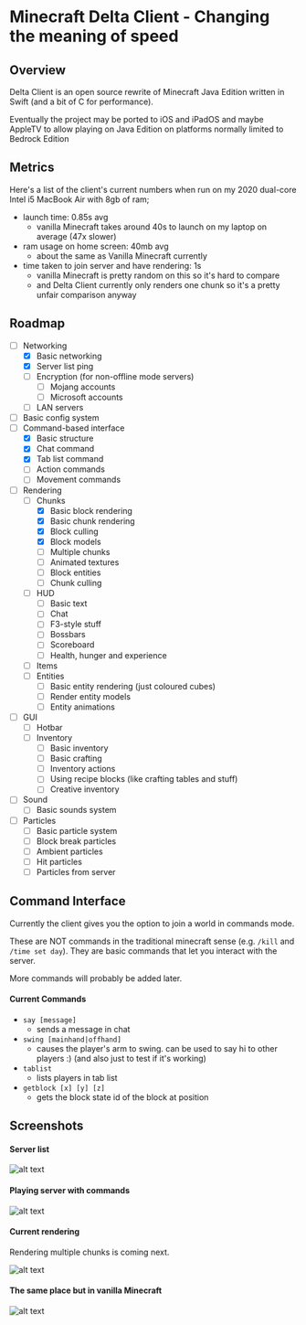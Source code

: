 # Minecraft Delta Client - Changing the meaning of speed

## Overview

Delta Client is an open source rewrite of Minecraft Java Edition written in Swift (and a bit of C for performance).

Eventually the project may be ported to iOS and iPadOS and maybe AppleTV to allow playing on Java Edition on platforms normally limited to Bedrock Edition 

## Metrics

Here's a list of the client's current numbers when run on my 2020 dual-core Intel i5 MacBook Air with 8gb of ram;

- launch time: 0.85s avg
  - vanilla Minecraft takes around 40s to launch on my laptop on average (47x slower)
- ram usage on home screen: 40mb avg
  - about the same as Vanilla Minecraft currently
- time taken to join server and have rendering: 1s
  - vanilla Minecraft is pretty random on this so it's hard to compare
  - and Delta Client currently only renders one chunk so it's a pretty unfair comparison anyway

## Roadmap

- [ ] Networking
  - [x] Basic networking
  - [x] Server list ping
  - [ ] Encryption (for non-offline mode servers)
    - [ ] Mojang accounts
    - [ ] Microsoft accounts
  - [ ] LAN servers
- [ ] Basic config system
- [ ] Command-based interface
  - [x] Basic structure
  - [x] Chat command
  - [x] Tab list command
  - [ ] Action commands
  - [ ] Movement commands
- [ ] Rendering
  - [ ] Chunks
    - [x] Basic block rendering
    - [x] Basic chunk rendering
    - [x] Block culling
    - [x] Block models
    - [ ] Multiple chunks
    - [ ] Animated textures
    - [ ] Block entities
    - [ ] Chunk culling
  - [ ] HUD
    - [ ] Basic text
    - [ ] Chat
    - [ ] F3-style stuff
    - [ ] Bossbars
    - [ ] Scoreboard
    - [ ] Health, hunger and experience
  - [ ] Items
  - [ ] Entities
    - [ ] Basic entity rendering (just coloured cubes)
    - [ ] Render entity models
    - [ ] Entity animations
- [ ] GUI
  - [ ] Hotbar
  - [ ] Inventory
    - [ ] Basic inventory
    - [ ] Basic crafting
    - [ ] Inventory actions
    - [ ] Using recipe blocks (like crafting tables and stuff)
    - [ ] Creative inventory
- [ ] Sound
  - [ ] Basic sounds system
- [ ] Particles
  - [ ] Basic particle system
  - [ ] Block break particles
  - [ ] Ambient particles
  - [ ] Hit particles
  - [ ] Particles from server

## Command Interface

Currently the client gives you the option to join a world in commands mode.

These are NOT commands in the traditional minecraft sense (e.g. ```/kill``` and ```/time set day```). They are basic commands that let you interact with the server.

More commands will probably be added later.

#### Current Commands

- ```say [message]```
  - sends a message in chat
- ```swing [mainhand|offhand]```
  - causes the player's arm to swing. can be used to say hi to other players :) (and also just to test if it's working)
- ```tablist```
  - lists players in tab list
- ```getblock [x] [y] [z]```
  - gets the block state id of the block at position

## Screenshots

#### Server list

![alt text](https://github.com/stackotter/minecraft-swift-edition/blob/main/screenshots/hypixel.png?raw=true)

#### Playing server with commands

![alt text](https://github.com/stackotter/minecraft-swift-edition/blob/main/screenshots/play-screen.png?raw=true)

#### Current rendering

Rendering multiple chunks is coming next.

![alt text](https://github.com/stackotter/minecraft-swift-edition/blob/main/screenshots/rendering/progress-5.png?raw=true)

#### The same place but in vanilla Minecraft

![alt text](https://github.com/stackotter/minecraft-swift-edition/blob/main/screenshots/rendering/progress-5-vanilla.png?raw=true)
